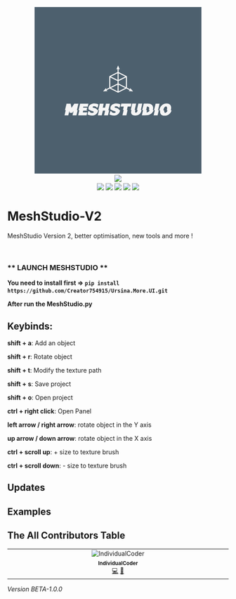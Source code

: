 <p align="center">
  <img src="MeshStudio/icons/meshstudio_logo_big.png">
  <br>
  <img src="https://img.shields.io/badge/Version-2.0.0-green?style=for-the-badge">
  <br>
  <img src="https://img.shields.io/badge/Author-Creator754915-blue?style=flat-square">
  <img src="https://img.shields.io/badge/Open%20Source-Yes-darkgreen?style=flat-square">
  <img src="https://img.shields.io/badge/Maintained%3F-Yes-lightblue?style=flat-square">
  <img src="https://img.shields.io/badge/Written%20In-Python-darkcyan?style=flat-square">
  <img src="https://hits.seeyoufarm.com/api/count/incr/badge.svg?url=https%3A%2F%2Fgithub.com%2FCreator754915%2FMeshStudio&title=Visitors&edge_flat=false"/></a>
</p>


# MeshStudio-V2
MeshStudio Version 2, better optimisation, new tools and more !

<br>

### ** LAUNCH MESHSTUDIO ** 

**You need to install first => ```pip install https://github.com/Creator754915/Ursina.More.UI.git```**

**After run the MeshStudio.py**

## Keybinds:

  **shift + a**: Add an object

  **shift + r**: Rotate object
  
  **shift + t**: Modify the texture path
  
  **shift + s**: Save project
  
  **shift + o**: Open project

  **ctrl + right click**: Open Panel

  **left arrow / right arrow**: rotate object in the Y axis

  **up arrow / down arrow**: rotate object in the X axis

  **ctrl + scroll up**: + size to texture brush
  
  **ctrl + scroll down**: - size to texture brush

## Updates

## Examples

## The All Contributors Table

<table>
  <tbody>
    <tr>
      <td align="center" valign="top" width="14.28%"><a><img src="https://avatars.githubusercontent.com/u/121798131?v=4" width="100px;" alt="IndividualCoder"/><br /><sub><b>IndividualCoder</b></sub></a><br /><a href="https://github.com/IndividualCoder" title="Developper">💻</a> <a href="#talk-kentcdodds" title="Talks">📢</a></td>
    </tr>
  </tbody>
</table>


*Version BETA-1.0.0*
